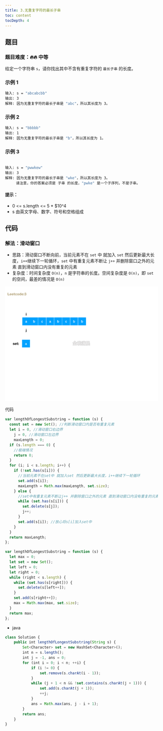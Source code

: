 ```yaml
---
title: 3.无重复字符的最长子串
toc: content
tocDepth: 4
---
```


## 题目

### 题目难度：🔥🔥 中等

给定一个字符串 `s`，请你找出其中不含有重复字符的 `最长子串` 的长度。

### 示例 1

```bash
输入: s = "abcabcbb"
输出: 3
解释: 因为无重复字符的最长子串是 "abc"，所以其长度为 3。
```

### 示例 2

```bash
输入: s = "bbbbb"
输出: 1
解释: 因为无重复字符的最长子串是 "b"，所以其长度为 1。
```

### 示例 3

```bash

输入: s = "pwwkew"
输出: 3
解释: 因为无重复字符的最长子串是 "wke"，所以其长度为 3。
     请注意，你的答案必须是 子串 的长度，"pwke" 是一个子序列，不是子串。


```

#### 提示：

- 0 <= s.length <= 5 \* $10^4
- s 由英文字母、数字、符号和空格组成

## 代码

### 解法：滑动窗口

- 思路：滑动窗口不断向前，当前元素不在 `set` 中 就加入 `set` 然后更新最大长度，`i++`继续下一轮循环，`set` 中有重复元素不断让 `j++` 并删除窗口之外的元素 直到滑动窗口内没有重复的元素
- 复杂度：时间复杂度 `O(n)`，`n` 是字符串的长度。空间复杂度是 `O(n)`，即 `set` 的空间，最差的情况是 `O(n)`

![1](../../assets/daily-question/lengthOfLongestSubstring.gif)

代码

```javascript
var lengthOfLongestSubstring = function (s) {
  const set = new Set(); //判断滑动窗口内是否有重复元素
  let i = 0, //滑动窗口右边界
    j = 0, //滑动窗口左边界
    maxLength = 0;
  if (s.length === 0) {
    //极端情况
    return 0;
  }
  for (i; i < s.length; i++) {
    if (!set.has(s[i])) {
      //当前元素不在set中 就加入set 然后更新最大长度，i++继续下一轮循环
      set.add(s[i]);
      maxLength = Math.max(maxLength, set.size);
    } else {
      //set中有重复元素不断让j++ 并删除窗口之外的元素 直到滑动窗口内没有重复的元素
      while (set.has(s[i])) {
        set.delete(s[j]);
        j++;
      }
      set.add(s[i]); //放心将s[i]加入set中
    }
  }
  return maxLength;
};
```

```javascript
var lengthOfLongestSubstring = function (s) {
  let max = 0;
  let set = new Set();
  let left = 0;
  let right = 0;
  while (right < s.length) {
    while (set.has(s[right])) {
      set.delete(s[left++]);
    }
    set.add(s[right++]);
    max = Math.max(max, set.size);
  }
  return max;
};
```

- java

```javascript
class Solution {
    public int lengthOfLongestSubstring(String s) {
        Set<Character> set = new HashSet<Character>();
        int n = s.length();
        int j = -1, ans = 0;
        for (int i = 0; i < n; ++i) {
            if (i != 0) {
                set.remove(s.charAt(i - 1));
            }
            while (j + 1 < n && !set.contains(s.charAt(j + 1))) {
                set.add(s.charAt(j + 1));
                ++j;
            }
            ans = Math.max(ans, j - i + 1);
        }
        return ans;
    }
}
```

